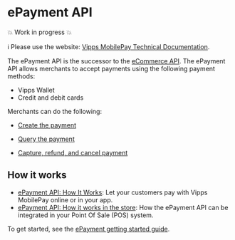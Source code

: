 <!-- START_METADATA
---
title: Introduction to the ePayment API
sidebar_label: Introduction
sidebar_position: 1
hide_table_of_contents: true
description: Use the ePayment API to create various online payment flows.
pagination_next: null
pagination_prev: null
---
END_METADATA -->

# ePayment API

💥 Work in progress 💥

<!-- START_COMMENT -->

ℹ️ Please use the website:
[Vipps MobilePay Technical Documentation](https://vippsas.github.io/vipps-developer-docs/docs/APIs/epayment-api).

<!-- END_COMMENT -->

The ePayment API is the successor to the [eCommerce API](https://vippsas.github.io/vipps-developer-docs/docs/APIs/ecom-api).
The ePayment API allows merchants to accept payments using the following payment methods:

* Vipps Wallet
* Credit and debit cards

Merchants can do the following:

* [Create the payment](create/README.md)
<!-- START_COMMENT -->
* [Query the payment](queries/README.md)
<!-- END_COMMENT -->
* [Capture, refund, and cancel payment](modifications/README.md)

## How it works

* [ePayment API: How It Works](./how-it-works/vipps-epayment-api-how-it-works-online.md): Let your customers pay with Vipps MobilePay online or in your app.
* [ePayment API: How it works in the store](./how-it-works/vipps-epayment-api-how-it-works-in-store.md): How the ePayment API can be integrated in your Point Of Sale (POS) system.

To get started, see the [ePayment getting started guide](getting-started.md).

